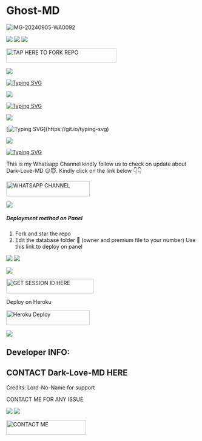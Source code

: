 # Ghost-MD
![IMG-20240905-WA0092](https://github.com/user-attachments/assets/e6dadad1-ce26-429c-837b-c759f966ec29)

<a><img src='https://i.imgur.com/LyHic3i.gif'/></a>
<a><img src='https://i.imgur.com/LyHic3i.gif'/></a>
<a><img src='https://i.imgur.com/LyHic3i.gif'/></a>


<a href="https://github.com/ayodejibot/Ghost-MD/fork"><img title="TAP HERE TO FORK REPO" src="https://img.shields.io/badge/TAP HERE TO FORK REPO-h?color=black&style=for-the-badge&logo=github" width="290" height="38.45"/></a></p>


<a><img src='https://i.imgur.com/LyHic3i.gif'/></a>


[![Typing SVG](https://readme-typing-svg.herokuapp.com?font=Rockstar-ExtraBold&size=30&pause=1000&color=0000FF&center=true&vCenter=true&width=815&height=60&lines=Ghost-MD+𝑽1+𝑪𝑹𝑬𝑨𝑻𝑬𝑫+𝑩𝒀+AY+TECH)](https://git.io/typing-svg) 




<a><img src='https://i.imgur.com/LyHic3i.gif'/></a>





[![Typing SVG](https://readme-typing-svg.herokuapp.com?font=Rockstar-ExtraBold&size=30&pause=1000&color=0000FF&center=true&vCenter=true&width=815&height=60&lines=𝐓𝐇𝐄+𝐁𝐄𝐒𝐓+𝐅𝐑𝐎𝐌+Dark-Love-MD)](https://git.io/typing-svg)

<a><img src='https://i.imgur.com/LyHic3i.gif'/></a>


[![Typing SVG](https://readme-typing-svg.herokuapp.com?font=Rockstar-ExtraBold&color=F33A6A&lines=𝗖𝗢𝗗𝗘+𝗕𝗬+Dark-Love-MD+Enjoy!!!)](https://git.io/typing-svg)

<a><img src='https://i.imgur.com/LyHic3i.gif'/></a>

[![Typing SVG](https://readme-typing-svg.herokuapp.com?font=Rockstar-ExtraBold&color=blue&lines=WHATSAPP+CHANNEL)](https://git.io/typing-svg)
<br>
<p>This is my Whatsapp Channel kindly follow us to check on update about Dark-Love-MD 😌😇. Kindly click on the link below 👇👇
 <p><a href="https://whatsapp.com/channel/0029VaiBr1WDzgTAYG2f6V37"><img title="WHATSAPP CHANNEL" src="https://img.shields.io/badge/WHATSAPP CHANNEL-w?color=purple&style=for-the-badge&logo=Whatsapp" width="220" height="38.45"/></a></p>
 
<a><img src='https://i.imgur.com/LyHic3i.gif'/></a>


##### Deployment method on Panel
1. Fork and star the repo
2. Edit the database folder 📂 (owner and premium file to your number)
Use this link to deploy on panel


<a><img src='https://i.imgur.com/LyHic3i.gif'/></a>
<a><img src='https://i.imgur.com/LyHic3i.gif'/></a>

<a><img src='https://i.imgur.com/LyHic3i.gif'/></a>


<p><a href="https://bot-hosting.net/?aff=1264661476539633694"><img title="GET SESSION ID HERE" src="https://img.shields.io/badge/ Deploy On Panel-h?color=green&style=for-the-badge&logo=discord" width="230" height="38.45"/></a></p>

Deploy on Heroku 
<p><a href="https://dashboard.heroku.com/new?template=https://github.com/ayodejibot/Ghost-MD"><img title="Heroku Deploy" src="https://img.shields.io/badge Heroku-h?color=purple&style=for-the-badge&logo=Heroku" width="220" height="38.45"/></a></p>



<a><img src='https://i.imgur.com/LyHic3i.gif'/></a>


## Developer INFO:

## CONTACT Dark-Love-MD HERE
Credits: Lord-No-Name for support
  <p>CONTACT ME FOR ANY ISSUE</p>

  

<a><img src='https://i.imgur.com/LyHic3i.gif'/></a>
<a><img src='https://i.imgur.com/LyHic3i.gif'/></a>


   <a href="https://t.me//darklovemd"><img title="CONTACT ME" src="https://img.shields.io/badge/CONTACT ME-h?color=blue&style=for-the-badge&logo=luis" width="210" height="38.45"/></a></p>
